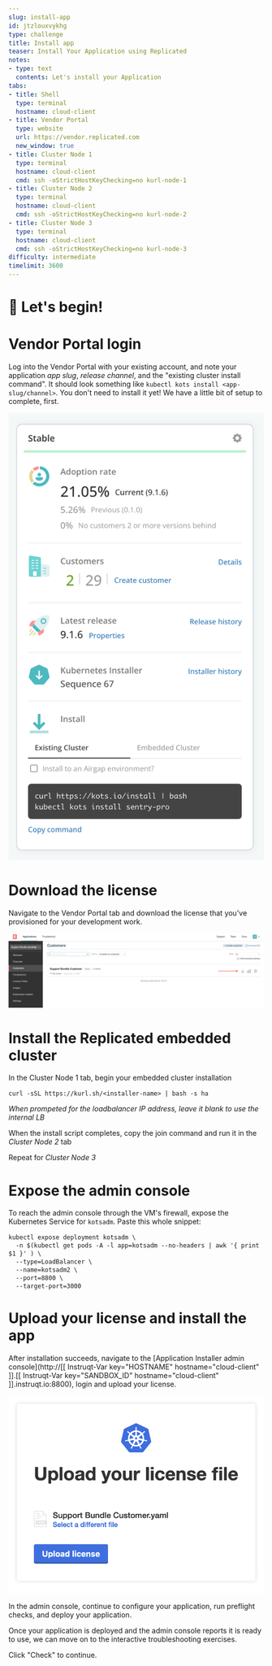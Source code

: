```yaml
---
slug: install-app
id: jtzlouxvykhg
type: challenge
title: Install app
teaser: Install Your Application using Replicated
notes:
- type: text
  contents: Let's install your Application
tabs:
- title: Shell
  type: terminal
  hostname: cloud-client
- title: Vendor Portal
  type: website
  url: https://vendor.replicated.com
  new_window: true
- title: Cluster Node 1
  type: terminal
  hostname: cloud-client
  cmd: ssh -oStrictHostKeyChecking=no kurl-node-1
- title: Cluster Node 2
  type: terminal
  hostname: cloud-client
  cmd: ssh -oStrictHostKeyChecking=no kurl-node-2
- title: Cluster Node 3
  type: terminal
  hostname: cloud-client
  cmd: ssh -oStrictHostKeyChecking=no kurl-node-3
difficulty: intermediate
timelimit: 3600
---
```


🚀 Let's begin!
=================

# Vendor Portal login

Log into the Vendor Portal with your existing account, and note your application *app slug*, *release channel*, and the "existing cluster install command".  It should look something like `kubectl kots install <app-slug/channel>`.  You don't need to install it yet! We have a little bit of setup to complete, first.

  ![Existing Cluster Install Command](../assets/release-channel.png)

# Download the license

Navigate to the Vendor Portal tab and download the license that you've provisioned for your development work.

  ![Support Bundle Customer](../assets/support-bundle-customer.png)

# Install the Replicated embedded cluster

In the Cluster Node 1 tab, begin your embedded cluster installation

```shell
curl -sSL https://kurl.sh/<installer-name> | bash -s ha
```

*When prompeted for the loadbalancer IP address, leave it blank to use the internal LB*

When the install script completes, copy the join command and run it in the *Cluster Node 2* tab

Repeat for *Cluster Node 3*

# Expose the admin console

To reach the admin console through the VM's firewall, expose the Kubernetes Service for `kotsadm`.  Paste this whole snippet:

```shell
kubectl expose deployment kotsadm \
  -n $(kubectl get pods -A -l app=kotsadm --no-headers | awk '{ print $1 }' ) \
  --type=LoadBalancer \
  --name=kotsadm2 \
  --port=8800 \
  --target-port=3000
```

# Upload your license and install the app

After installation succeeds, navigate to the [Application Installer admin console](http://[[ Instruqt-Var key="HOSTNAME" hostname="cloud-client" ]].[[ Instruqt-Var key="SANDBOX_ID" hostname="cloud-client" ]].instruqt.io:8800), login and upload your license.

  ![Application installer](../assets/deploy.png)

In the admin console, continue to configure your application, run preflight checks, and deploy your application.

Once your application is deployed and the admin console reports it is ready to use, we can move on to the interactive troubleshooting exercises.

Click "Check" to continue.
